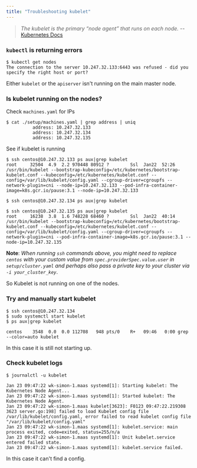 ```yaml
---
title: "Troubleshooting kubelet"
---
```


> _The kubelet is the primary “node agent” that runs on each node._ -- [Kubernetes Docs](https://kubernetes.io/docs/reference/command-line-tools-reference/kubelet/)

### `kubectl` is returning errors

```console
$ kubectl get nodes
The connection to the server 10.247.32.133:6443 was refused - did you specify the right host or port?
```

Either `kubelet` or the `apiserver` isn't running on the main master node.

### Is kubelet running on the nodes?

Check `machines.yaml` for IPs

```console
$ cat ./setup/machines.yaml | grep address | uniq
          address: 10.247.32.133
          address: 10.247.32.134
          address: 10.247.32.135
```

See if kubelet is running

```console
$ ssh centos@10.247.32.133 ps aux|grep kubelet
root     32504  4.9  2.2 970448 80912 ?        Ssl  Jan22  52:26 /usr/bin/kubelet --bootstrap-kubeconfig=/etc/kubernetes/bootstrap-kubelet.conf --kubeconfig=/etc/kubernetes/kubelet.conf --config=/var/lib/kubelet/config.yaml --cgroup-driver=cgroupfs --network-plugin=cni --node-ip=10.247.32.133 --pod-infra-container-image=k8s.gcr.io/pause:3.1 --node-ip=10.247.32.133

$ ssh centos@10.247.32.134 ps aux|grep kubelet

$ ssh centos@10.247.32.135 ps aux|grep kubelet
root     16238  3.8  1.6 748228 68460 ?        Ssl  Jan22  40:14 /usr/bin/kubelet --bootstrap-kubeconfig=/etc/kubernetes/bootstrap-kubelet.conf --kubeconfig=/etc/kubernetes/kubelet.conf --config=/var/lib/kubelet/config.yaml --cgroup-driver=cgroupfs --network-plugin=cni --pod-infra-container-image=k8s.gcr.io/pause:3.1 --node-ip=10.247.32.135
```

**Note**: _When running `ssh` commands above, you might need to replace `centos` with your custom value from `spec.providerSpec.value.user` in `setup/cluster.yaml` and perhaps also pass a private key to your cluster via `-i your_cluster_key`_.

So Kubelet is not running on one of the nodes.

### Try and manually start kubelet

```console
$ ssh centos@10.247.32.134
$ sudo systemctl start kubelet
$ ps aux|grep kubelet

centos    3548  0.0  0.0 112708   948 pts/0    R+   09:46   0:00 grep --color=auto kubelet
```

In this case it is still not starting up.

### Check kubelet logs

```console
$ journalctl -u kubelet

Jan 23 09:47:22 wk-simon-1.maas systemd[1]: Starting kubelet: The Kubernetes Node Agent...
Jan 23 09:47:22 wk-simon-1.maas systemd[1]: Started kubelet: The Kubernetes Node Agent.
Jan 23 09:47:22 wk-simon-1.maas kubelet[3623]: F0123 09:47:22.219308    3623 server.go:198] failed to load Kubelet config file /var/lib/kubelet/config.yaml, error failed to read kubelet config file "/var/lib/kubelet/config.yaml"
Jan 23 09:47:22 wk-simon-1.maas systemd[1]: kubelet.service: main process exited, code=exited, status=255/n/a
Jan 23 09:47:22 wk-simon-1.maas systemd[1]: Unit kubelet.service entered failed state.
Jan 23 09:47:22 wk-simon-1.maas systemd[1]: kubelet.service failed.
```

In this case it can't find a config.
